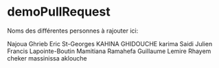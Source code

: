 # demoPullRequest
Noms des différentes personnes à rajouter ici:


Najoua Ghrieb
Eric St-Georges
KAHINA GHIDOUCHE
karima Saidi
Julien
Francis Lapointe-Boutin
Mamitiana Ramahefa
Guillaume Lemire
Rhayem cheker
massinissa aklouche


